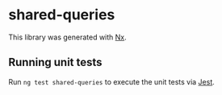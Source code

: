 # shared-queries

This library was generated with [Nx](https://nx.dev).

## Running unit tests

Run `ng test shared-queries` to execute the unit tests via [Jest](https://jestjs.io).
